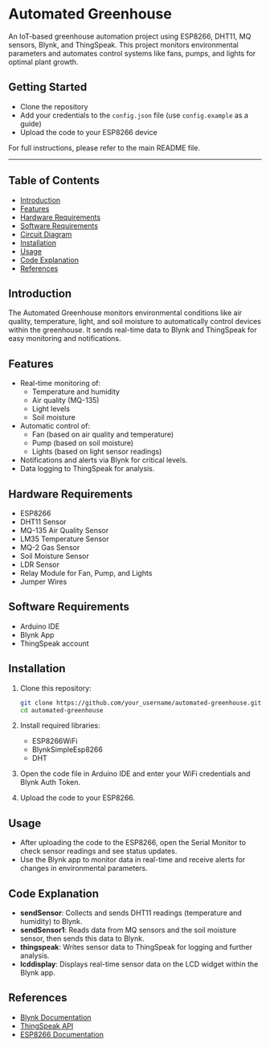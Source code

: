 # Automated Greenhouse

An IoT-based greenhouse automation project using ESP8266, DHT11, MQ sensors, Blynk, and ThingSpeak. This project monitors environmental parameters and automates control systems like fans, pumps, and lights for optimal plant growth.

## Getting Started

- Clone the repository
- Add your credentials to the `config.json` file (use `config.example` as a guide)
- Upload the code to your ESP8266 device

For full instructions, please refer to the main README file.

---

## Table of Contents
- [Introduction](#introduction)
- [Features](#features)
- [Hardware Requirements](#hardware-requirements)
- [Software Requirements](#software-requirements)
- [Circuit Diagram](#circuit-diagram)
- [Installation](#installation)
- [Usage](#usage)
- [Code Explanation](#code-explanation)
- [References](#references)

## Introduction
The Automated Greenhouse monitors environmental conditions like air quality, temperature, light, and soil moisture to automatically control devices within the greenhouse. It sends real-time data to Blynk and ThingSpeak for easy monitoring and notifications.

## Features
- Real-time monitoring of:
  - Temperature and humidity
  - Air quality (MQ-135)
  - Light levels
  - Soil moisture
- Automatic control of:
  - Fan (based on air quality and temperature)
  - Pump (based on soil moisture)
  - Lights (based on light sensor readings)
- Notifications and alerts via Blynk for critical levels.
- Data logging to ThingSpeak for analysis.

## Hardware Requirements
- ESP8266
- DHT11 Sensor
- MQ-135 Air Quality Sensor
- LM35 Temperature Sensor
- MQ-2 Gas Sensor
- Soil Moisture Sensor
- LDR Sensor
- Relay Module for Fan, Pump, and Lights
- Jumper Wires

## Software Requirements
- Arduino IDE
- Blynk App
- ThingSpeak account

## Installation

1. Clone this repository:
   ```bash
   git clone https://github.com/your_username/automated-greenhouse.git
   cd automated-greenhouse
2. Install required libraries:

   - ESP8266WiFi
   - BlynkSimpleEsp8266
   - DHT
3. Open the code file in Arduino IDE and enter your WiFi credentials and Blynk Auth Token.
4. Upload the code to your ESP8266.

## Usage
- After uploading the code to the ESP8266, open the Serial Monitor to check sensor readings and see status updates.
- Use the Blynk app to monitor data in real-time and receive alerts for changes in environmental parameters.

## Code Explanation
- **sendSensor**: Collects and sends DHT11 readings (temperature and humidity) to Blynk.
- **sendSensor1**: Reads data from MQ sensors and the soil moisture sensor, then sends this data to Blynk.
- **thingspeak**: Writes sensor data to ThingSpeak for logging and further analysis.
- **lcddisplay**: Displays real-time sensor data on the LCD widget within the Blynk app.

## References
- [Blynk Documentation](https://docs.blynk.io/)
- [ThingSpeak API](https://thingspeak.com/docs)
- [ESP8266 Documentation](https://www.espressif.com/en/products/socs/esp8266)

